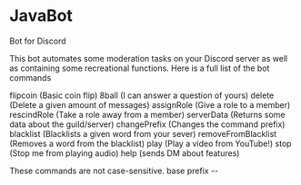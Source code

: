 # JavaBot
Bot for Discord

This bot automates some moderation tasks on your Discord server as well as containing some recreational functions.
Here is a full list of the bot commands

flipcoin (Basic coin flip)
8ball (I can answer a question of yours)
delete (Delete a given amount of messages)
assignRole (Give a role to a member)
rescindRole (Take a role away from a member)
serverData (Returns some data about the guild/server)
changePrefix (Changes the command prefix)
blacklist (Blacklists a given word from your sever)
removeFromBlacklist (Removes a word from the blacklist)
play (Play a video from YouTube!)
stop (Stop me from playing audio)
help (sends DM about features)

These commands are not case-sensitive.
base prefix --
